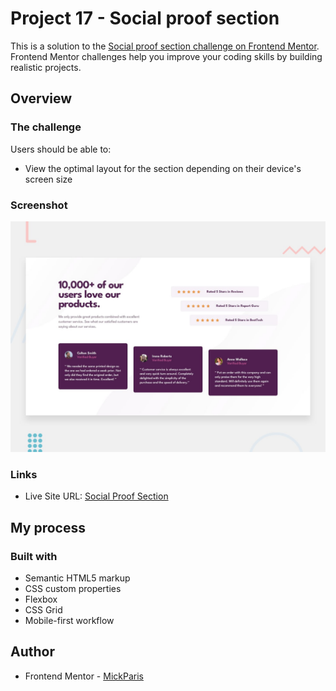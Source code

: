 # Project 17 - Social proof section

This is a solution to the [Social proof section challenge on Frontend Mentor](https://www.frontendmentor.io/challenges/social-proof-section-6e0qTv_bA). Frontend Mentor challenges help you improve your coding skills by building realistic projects. 

## Overview

### The challenge

Users should be able to:

- View the optimal layout for the section depending on their device's screen size

### Screenshot

![preview](images/desktop-preview.jpg)

### Links

- Live Site URL: [Social Proof Section](https://mickparis.github.io/Project-17---Social-proof-section/)

## My process

### Built with

- Semantic HTML5 markup
- CSS custom properties
- Flexbox
- CSS Grid
- Mobile-first workflow

## Author

- Frontend Mentor - [MickParis](https://www.frontendmentor.io/profile/MickParis)
